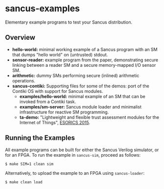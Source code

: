# sancus-examples

Elementary example programs to test your Sancus distribution.

## Overview

- **hello-world:** minimal working example of a Sancus program with an SM that
  dumps "hello world" on (untrusted) stdout.
- **sensor-reader:** example program from the paper, demonstrating secure linking
  between a reader SM and a secure memory-mapped I/O sensor SM.
- **arithmetic:** dummy SMs performing secure (inlined) arithmetic operations.
- **sancus-contiki:** Supporting files for some of the demos: port of the
  Contiki OS with support for Sancus modules.
    - **examples/hello-world:** minimal example of an SM
      that can be invoked from a Contiki task.
    - **examples/sm-server:** Sancus module loader and minimalist
      infrastructure for reactive SM programming.
    - **ta-demo:** "Lightweight and flexible trust assessment modules
      for the Internet of Things", [ESORICS 2015](https://distrinet.cs.kuleuven.be/software/sancus/publications/esorics15.pdf).

## Running the Examples

All example programs can be built for either the Sancus Verilog simulator, or
for an FPGA. To run the example in `sancus-sim`, proceed as follows:

```bash
$ make SIM=1 clean sim
```

Alternatively, to upload the example to an FPGA using `sancus-loader`:

```bash
$ make clean load
```
